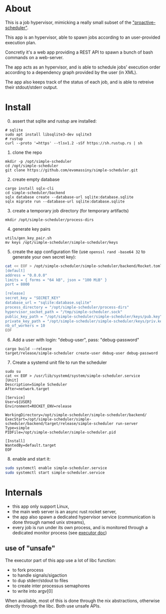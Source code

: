 # About

This is a job hypervisor,
mimicking a really small subset of the ["proactive-scheduler"](https://www.activeeon.com/products/workflows-scheduling/).

This app is an hypervisor, able to spawn jobs according to 
an user-provided execution plan.

Concretly it's a web app providing a REST API to spawn a bunch of bash commands on a web-server.

The app acts as an hypervisor, and is able to schedule jobs' execution order according to a dependency
graph provided by the user (in XML).

The app also keeps track of the status of each job, and is able to retreive their stdout/stderr output.


# Install
0. assert that sqlite and rustup are installed:
```shell
# sqlite
sudo apt install libsqlite3-dev sqlite3
# rustup
curl --proto '=https' --tlsv1.2 -sSf https://sh.rustup.rs | sh
```

1. clone the repo
```
mkdir -p /opt/simple-scheduler
cd /opt/simple-scheduler
git clone https://github.com/evomassiny/simple-scheduler.git
```

2. create empty database
```
cargo install sqlx-cli
cd simple-scheduler/backend
sqlx database create --database-url sqlite:database.sqlite
sqlx migrate run --database-url sqlite:database.sqlite
```

3. create a temporary job directory (for temporary artifacts)
```
mkdir /opt/simple-scheduler/process-dirs
```

4. generate key pairs
```
utils/gen_key_pair.sh
mv keys /opt/simple-scheduler/simple-scheduler/keys
```

5. create the app configuration file (use `openssl rand -base64 32` to generate your own secret key):
```bash
cat << EOF > /opt/simple-scheduler/simple-scheduler/backend/Rocket.toml
[default]
address = "0.0.0.0"
limits = { forms = "64 kB", json = "100 MiB" }
port = 8000

[release]
secret_key = "SECRET_KEY"
database_url = "sqlite:database.sqlite" 
process_directory = "/opt/simple-scheduler/process-dirs"
hypervisor_socket_path = "/tmp/simple-scheduler.sock"
public_key_path = "/opt/simple-scheduler/simple-scheduler/keys/pub.key"
private_key_path = "/opt/simple-scheduler/simple-scheduler/keys/priv.key"
nb_of_workers = 10
EOF
```

6. Add a user with login: "debug-user", pass: "debug-password"
```
cargo build --release
target/release/simple-scheduler create-user debug-user debug-password
```

7. Create a systemd unit file to run the scheduler
```
sudo su
cat << EOF > /usr/lib/systemd/system/simple-scheduler.service
[Unit]
Description=Simple Scheduler
After=network.target

[Service]
User=${USER}
Environment=ROCKET_ENV=release

WorkingDirectory=/opt/simple-scheduler/simple-scheduler/backend/
ExecStart=/opt/simple-scheduler/simple-scheduler/backend/target/release/simple-scheduler run-server
Type=simple
PIDFile=/opt/simple-scheduler/simple-scheduler.pid

[Install]
WantedBy=default.target
EOF
```

8. enable and start it:
```bash
sudo systemctl enable simple-scheduler.service
sudo systemctl start simple-scheduler.service
```

# Internals
* this app only support Linux,
* the main web server is an async rust rocket server,
* the app also spawn a dedicated hypervisor service (communication is done through named unix streams),
* every job is run under its own process, and is monitored through a dedicated monitor process (see [executor doc](/doc/executor.md))

## use of "unsafe"
The executor part of this app use a lot of libc function:
* to fork process
* to handle signals/sigaction
* to dup stderr/stdout to files
* to create inter processus semaphores
* to write into argv[0]

When available, most of this is done through the nix abstractions, otherwise directly through the libc. Both use unsafe APIs.
